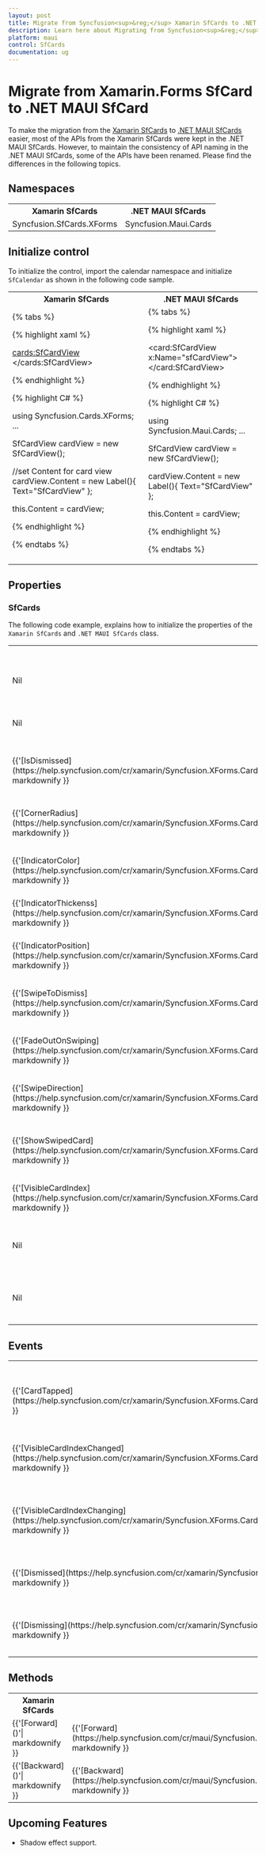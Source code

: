 ```yaml
---
layout: post
title: Migrate from Syncfusion<sup>&reg;</sup> Xamarin SfCards to .NET MAUI SfCards
description: Learn here about Migrating from Syncfusion<sup>&reg;</sup> Xamarin Card to Syncfusion<sup>&reg;</sup> .NET MAUI Card control.
platform: maui
control: SfCards
documentation: ug
---  
```


# Migrate from Xamarin.Forms SfCard to .NET MAUI SfCard 

To make the migration from the [Xamarin SfCards](https://help.syncfusion.com/cr/xamarin/Syncfusion.XForms.Cards.html) to [.NET MAUI SfCards](https://help.syncfusion.com/cr/maui/Syncfusion.Maui.Cards.html) easier, most of the APIs from the Xamarin SfCards were kept in the .NET MAUI SfCards. However, to maintain the consistency of API naming in the .NET MAUI SfCards, some of the APIs have been renamed. Please find the differences in the following topics.

## Namespaces 

<table>
<tr>
<th>Xamarin SfCards</th>
<th>.NET MAUI SfCards</th></tr>
<tr>
<td>Syncfusion.SfCards.XForms</td>
<td>Syncfusion.Maui.Cards</td></tr>
</table>

## Initialize control

To initialize the control, import the calendar namespace and initialize `SfCalendar` as shown in the following code sample.

<table>
<tr>
<th>Xamarin SfCards</th>
<th>.NET MAUI SfCards</th></tr>
<tr>
<td>
{% tabs %}

{% highlight xaml %}

<ContentPage xmlns:cards="clr-namespace:Syncfusion.XForms.Cards;assembly=Syncfusion.Cards.XForms">

<cards:SfCardView>
	<Label Text="SfCardView"/>
</cards:SfCardView>

</ContentPage>

{% endhighlight %}

{% highlight C# %}

using Syncfusion.Cards.XForms;
...

SfCardView cardView = new SfCardView();

//set Content for card view
cardView.Content = new Label(){ Text="SfCardView" };

this.Content = cardView;

{% endhighlight %}

{% endtabs %}

</td>
<td>
{% tabs %}

{% highlight xaml %}

<ContentPage  xmlns:card="clr-namespace:Syncfusion.Maui.Cards;assembly=Syncfusion.Maui.Cards">

<card:SfCardView x:Name="sfCardView">
	<Label Text="SfCardView"/>	 
</card:SfCardView>

</ContentPage>

{% endhighlight %}

{% highlight C# %}

using Syncfusion.Maui.Cards;
...

SfCardView cardView = new SfCardView();

cardView.Content = new Label(){ Text="SfCardView" };

this.Content = cardView;

{% endhighlight %}

{% endtabs %}
</td></tr>
</table>


## Properties 

### SfCards

The following code example, explains how to initialize the properties of the `Xamarin SfCards` and `.NET MAUI SfCards` class.

<table>
<tr>
<th>Xamarin SfCards</th>
<th>.NET MAUI SfCards</th>
<th>Description</th>
</tr>
<tr>
<td>Nil</td>
<td>{{'[BorderWidth]()'| markdownify }}</td>
<td>Gets or sets the border width in SfCardView</td>
</tr>
<tr>
<td>Nil</td>
<td>{{'[BorderColor]()'| markdownify }}</td>
<td>Gets or sets the stroke color in SfCardView.</td>
</tr>
<tr>
<td>{{'[IsDismissed](https://help.syncfusion.com/cr/xamarin/Syncfusion.XForms.Cards.SfCardView.html#Syncfusion_XForms_Cards_SfCardView_IsDismissed)'| markdownify }}</td>
<td>{{'[IsDismissed](https://help.syncfusion.com/cr/maui/Syncfusion.Maui.Cards.SfCardView.html#Syncfusion_Maui_Cards_SfCardView_IsDismissed)'| markdownify }}</td>
<td>Gets or sets whether a card is dismissed or not.</td>
</tr>
<tr>
<td>{{'[CornerRadius](https://help.syncfusion.com/cr/xamarin/Syncfusion.XForms.Cards.SfCardView.html#Syncfusion_XForms_Cards_SfCardView_CornerRadius)'| markdownify }}</td>
<td>{{'[CornerRadius](https://help.syncfusion.com/cr/maui/Syncfusion.Maui.Cards.SfCardView.html#Syncfusion_Maui_Cards_SfCardView_CornerRadius)'| markdownify }}</td>
<td>Gets or sets the corner radius value in SfCardView.</td>
</tr>
<tr>
<td>{{'[IndicatorColor](https://help.syncfusion.com/cr/xamarin/Syncfusion.XForms.Cards.SfCardView.html#Syncfusion_XForms_Cards_SfCardView_IndicatorColor)'| markdownify }}</td>
<td>{{'[IndicatorColor](https://help.syncfusion.com/cr/maui/Syncfusion.Maui.Cards.SfCardView.html#Syncfusion_Maui_Cards_SfCardView_IndicatorColor)'| markdownify }}</td>
<td>Gets or sets the indicator color in SfCardView.</td>
</tr>
<tr>
<td>{{'[IndicatorThickenss](https://help.syncfusion.com/cr/xamarin/Syncfusion.XForms.Cards.SfCardView.html#Syncfusion_XForms_Cards_SfCardView_IndicatorThickness)'| markdownify }}</td>
<td>{{'[IndicatorThickenss](https://help.syncfusion.com/cr/maui/Syncfusion.Maui.Cards.SfCardView.html#Syncfusion_Maui_Cards_SfCardView_IndicatorThickness)'| markdownify }}</td>
<td>Gets or sets the indicator thickness in SfCardView.</td>
</tr>
<tr>
<td>{{'[IndicatorPosition](https://help.syncfusion.com/cr/xamarin/Syncfusion.XForms.Cards.SfCardView.html#Syncfusion_XForms_Cards_SfCardView_IndicatorPosition)'| markdownify }}</td>
<td>{{'[IndicatorPosition](https://help.syncfusion.com/cr/maui/Syncfusion.Maui.Cards.SfCardView.html#Syncfusion_Maui_Cards_SfCardView_IndicatorPosition)'| markdownify }}</td>
<td>Gets or sets the indicator position in SfCardView.</td>
</tr>
<tr>
<td>{{'[SwipeToDismiss](https://help.syncfusion.com/cr/xamarin/Syncfusion.XForms.Cards.SfCardView.html#Syncfusion_XForms_Cards_SfCardView_SwipeToDismiss)'| markdownify }}</td>
<td>{{'[SwipeToDismiss](https://help.syncfusion.com/cr/maui/Syncfusion.Maui.Cards.SfCardView.html#Syncfusion_Maui_Cards_SfCardView_SwipeToDismiss)'| markdownify }}</td>
<td>Gets or sets the swipe-to-dismiss value in SfCardView.</td>
</tr>
<tr>
<td>{{'[FadeOutOnSwiping](https://help.syncfusion.com/cr/xamarin/Syncfusion.XForms.Cards.SfCardView.html#Syncfusion_XForms_Cards_SfCardView_FadeOutOnSwiping)'| markdownify }}</td>
<td>{{'[FadeOutOnSwiping](https://help.syncfusion.com/cr/maui/Syncfusion.Maui.Cards.SfCardView.html#Syncfusion_Maui_Cards_SfCardView_FadeOutOnSwiping)'| markdownify }}</td>
<td>Gets or sets the fade-out value in SfCardView.</td>
</tr>
<tr>
<td>{{'[SwipeDirection](https://help.syncfusion.com/cr/xamarin/Syncfusion.XForms.Cards.SfCardLayout.html#Syncfusion_XForms_Cards_SfCardLayout_SwipeDirection)'| markdownify }}</td>
<td>{{'[SwipeDirection](https://help.syncfusion.com/cr/maui/Syncfusion.Maui.Cards.SfCardLayout.html#Syncfusion_Maui_Cards_SfCardLayout_SwipeDirection)'| markdownify }}</td>
<td>Gets or sets the swipe direction value in SfCardLayout.</td>
</tr>
<tr>
<td>{{'[ShowSwipedCard](https://help.syncfusion.com/cr/xamarin/Syncfusion.XForms.Cards.SfCardLayout.html#Syncfusion_XForms_Cards_SfCardLayout_ShowSwipedCard)'| markdownify }}</td>
<td>{{'[ShowSwipedCard](https://help.syncfusion.com/cr/maui/Syncfusion.Maui.Cards.SfCardLayout.html#Syncfusion_Maui_Cards_SfCardLayout_ShowSwipedCard)'| markdownify }}</td>
<td>Gets or sets the swiped card visibility in SfCardLayout.</td>
</tr>
<tr>
<td>{{'[VisibleCardIndex](https://help.syncfusion.com/cr/xamarin/Syncfusion.XForms.Cards.SfCardLayout.html#Syncfusion_XForms_Cards_SfCardLayout_VisibleCardIndex)'| markdownify }}</td>
<td>{{'[VisibleIndex](https://help.syncfusion.com/cr/maui/Syncfusion.Maui.Cards.SfCardLayout.html#Syncfusion_Maui_Cards_SfCardLayout_VisibleIndex)'| markdownify }}</td>
<td>Gets or sets the visible card index in SfCardLayout.</td>
</tr>
<tr>
<td>Nil</td>
<td>{{'[VerticalCardSpacing](https://help.syncfusion.com/cr/maui/Syncfusion.Maui.Cards.SfCardLayout.html#Syncfusion_Maui_Cards_SfCardLayout_VerticalCardSpacing)'| markdownify }}</td>
<td>Gets or sets the vertical card spacing in SfCardLayout.</td>
</tr>
<tr>
<td>Nil</td>
<td>{{'[HorizontalCardSpacing](https://help.syncfusion.com/cr/maui/Syncfusion.Maui.Cards.SfCardLayout.html#Syncfusion_Maui_Cards_SfCardLayout_HorizontalCardSpacing)'| markdownify }}</td>
<td>Gets or sets the horizontal card spacing in SfCardLayout.</td>
</tr>
</table>

## Events

<table>
<tr>
<th>Xamarin SfCards</th>
<th>.NET MAUI SfCalendar</th>
<th>Description</th>
</tr>
<tr>
<td>{{'[CardTapped](https://help.syncfusion.com/cr/xamarin/Syncfusion.XForms.Cards.SfCardLayout.html#Syncfusion_XForms_Cards_SfCardLayout_CardTapped)'| markdownify }}</td>
<td>{{'[Tapped](https://help.syncfusion.com/cr/maui/Syncfusion.Maui.Cards.SfCardLayout.html#Syncfusion_Maui_Cards_SfCardLayout_Tapped)'| markdownify }}</td>
<td>Occurs whenever a card is tapped on SfCardLayout. </td>
</tr>
<tr>
<td>{{'[VisibleCardIndexChanged](https://help.syncfusion.com/cr/xamarin/Syncfusion.XForms.Cards.SfCardLayout.html#Syncfusion_XForms_Cards_SfCardLayout_VisibleCardIndexChanged)'| markdownify }}</td>
<td>{{'[VisibleIndexChanged](https://help.syncfusion.com/cr/maui/Syncfusion.Maui.Cards.SfCardLayout.html#Syncfusion_Maui_Cards_SfCardLayout_VisibleIndexChanged)'| markdownify }}</td>
<td>Occurs whenever the visible card index changes on SfCardLayout. </td>
</tr>
<tr>
<td>{{'[VisibleCardIndexChanging](https://help.syncfusion.com/cr/xamarin/Syncfusion.XForms.Cards.SfCardLayout.html#Syncfusion_XForms_Cards_SfCardLayout_VisibleCardIndexChanging)'| markdownify }}</td>
<td>{{'[VisibleIndexChanging](https://help.syncfusion.com/cr/maui/Syncfusion.Maui.Cards.SfCardLayout.html#Syncfusion_Maui_Cards_SfCardLayout_VisibleIndexChanging)'| markdownify }}</td>
<td>Occurs whenever the visible card index is changing on SfCardLayout. </td>
</tr>
<tr>
<td>{{'[Dismissed](https://help.syncfusion.com/cr/xamarin/Syncfusion.XForms.Cards.SfCardView.html#Syncfusion_XForms_Cards_SfCardView_Dismissed)'| markdownify }}</td>
<td>{{'[Dismissed](https://help.syncfusion.com/cr/maui/Syncfusion.Maui.Cards.SfCardView.html#Syncfusion_Maui_Cards_SfCardView_Dismissed)'| markdownify }}</td>
<td>Occurs whenever a card is dismissed on SfCardView. </td>
</tr>
<tr>
<td>{{'[Dismissing](https://help.syncfusion.com/cr/xamarin/Syncfusion.XForms.Cards.SfCardView.html#Syncfusion_XForms_Cards_SfCardView_Dismissing)'| markdownify }}</td>
<td>{{'[Dismissing](https://help.syncfusion.com/cr/maui/Syncfusion.Maui.Cards.SfCardView.html#Syncfusion_Maui_Cards_SfCardView_Dismissing)'| markdownify }}</td>
<td>Occurs whenever a card is being dismissed on SfCardView. </td>
</tr>
</table>

## Methods

<table>
<tr>
<th>Xamarin SfCards</th>
<th>.NET MAUI SfCards</th>
<th>Description</th>
</tr>
<tr>
<td>{{'[Forward]()'| markdownify }}</td>
<td>{{'[Forward](https://help.syncfusion.com/cr/maui/Syncfusion.Maui.Cards.SfCardLayout.html#Syncfusion_Maui_Cards_SfCardLayout_Forward)'| markdownify }}</td>
<td>Move to next card.</td>
</tr>
<tr>
<td>{{'[Backward]()'| markdownify }}</td>
<td>{{'[Backward](https://help.syncfusion.com/cr/maui/Syncfusion.Maui.Cards.SfCardLayout.html#Syncfusion_Maui_Cards_SfCardLayout_Backward)'| markdownify }}</td>
<td>Move to previous card.</td>
</tr>
</table>

## Upcoming Features

* Shadow effect support.